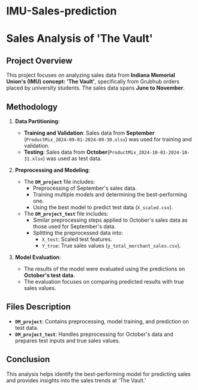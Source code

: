 # IMU-Sales-prediction

# Sales Analysis of 'The Vault'

## Project Overview
This project focuses on analyzing sales data from **Indiana Memorial Union's (IMU) concept: 'The Vault'**, specifically from Grubhub orders placed by university students. The sales data spans **June to November**.

## Methodology
1. **Data Partitioning**:
   - **Training and Validation**: Sales data from **September** (`ProductMix_2024-09-01-2024-09-30.xlsx`) was used for training and validation.
   - **Testing**: Sales data from **October**(`ProductMix_2024-10-01-2024-10-31.xlsx`) was used as test data.

2. **Preprocessing and Modeling**:
   - The **`DM_project`** file includes:
     - Preprocessing of September's sales data.
     - Training multiple models and determining the best-performing one.
     - Using the best model to predict test data (`X_scaled.csv`).
   - The **`DM_project_test`** file includes:
     - Similar preprocessing steps applied to October's sales data as those used for September's data.
     - Splitting the preprocessed data into:
       - `X_test`: Scaled test features.
       - `Y_true`: True sales values (`y_total_merchant_sales.csv`).

3. **Model Evaluation**:
   - The results of the model were evaluated using the predictions on **October's test data**.
   - The evaluation focuses on comparing predicted results with true sales values.

## Files Description
- **`DM_project`**: Contains preprocessing, model training, and prediction on test data.
- **`DM_project_test`**: Handles preprocessing for October's data and prepares test inputs and true sales values.

## Conclusion
This analysis helps identify the best-performing model for predicting sales and provides insights into the sales trends at 'The Vault.'

